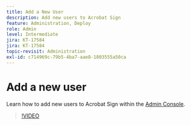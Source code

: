 ```yaml
---
title: Add a New User
description: Add new users to Acrobat Sign
feature: Administration, Deploy
role: Admin
level: Intermediate
jira: KT-17584
jira: KT-17584
topic-revisit: Administration
exl-id: c714969c-79b5-4ba7-aae8-1803555a50ca
---
```

# Add a new user

Learn how to add new users to Acrobat Sign within the [Admin Console](https://adminconsole.adobe.com/).

>[!VIDEO](https://video.tv.adobe.com/v/3453158?quality=12&learn=on&hidetitle=true)
